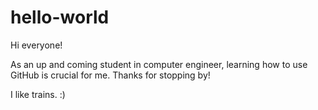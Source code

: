 # hello-world
Hi everyone! 

As an up and coming student in computer engineer, learning how to use 
GitHub is crucial for me. Thanks for stopping by!

I like trains. :)
